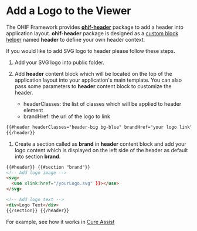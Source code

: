 # Add a Logo to the Viewer

The OHIF Framework provides
[**ohif-header**](https://github.com/OHIF/Viewers/tree/master/Packages/ohif-header)
package to add a header into application layout. **ohif-header** package is
designed as a
[custom block helper](http://blazejs.org/api/spacebars.html#Custom-Block-Helpers)
named **header** to define your own header context.

If you would like to add SVG logo to header please follow these steps.

1. Add your SVG logo into public folder.

2. Add **header** content block which will be located on the top of the
   application layout into your application's main template. You can also pass
   some parameters to **header** content block to customize the header.

   - headerClasses: the list of classes which will be applied to header element
   - brandHref: the url of the logo to link

```html
{{#header headerClasses="header-big bg-blue" brandHref="your logo link"}} ...
{{/header}}
```

1. Create a section called as **brand** in **header** content block and add your
   logo content which is displayed on the left side of the header as default
   into section **brand**.

```html
{{#header}} {{#section "brand"}}
<!-- Add logo image -->
<svg>
  <use xlink:href="/yourLogo.svg" }}></use>
</svg>

<!-- Add logo text -->
<div>Logo Text</div>
{{/section}} {{/header}}
```

For example, see how it works in
[Cure Assist](https://github.com/OHIF/Viewers/blob/master/OHIFViewer/client/components/ohifViewer/ohifViewer.html#L2)
